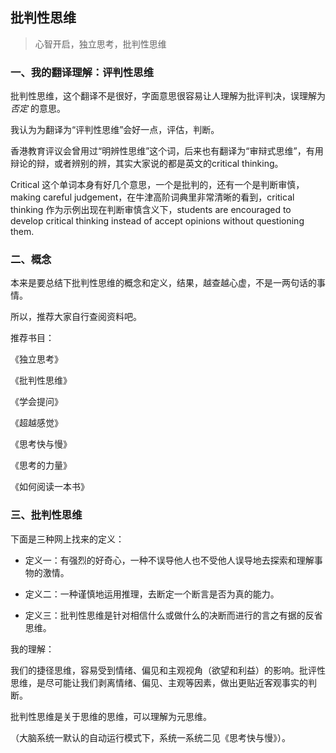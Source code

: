 ## 批判性思维

> 心智开启，独立思考，批判性思维

### 一、我的翻译理解：评判性思维

批判性思维，这个翻译不是很好，字面意思很容易让人理解为批评判决，误理解为*否定* 的意思。

我认为为翻译为“评判性思维”会好一点，评估，判断。

香港教育评议会曾用过“明辨性思维”这个词，后来也有翻译为“审辩式思维”，有用辩论的辩，或者辨别的辨，其实大家说的都是英文的critical thinking。

Critical 这个单词本身有好几个意思，一个是批判的，还有一个是判断审慎，making careful judgement，在牛津高阶词典里非常清晰的看到，critical thinking 作为示例出现在判断审慎含义下，students are encouraged to develop critical thinking instead of accept opinions without questioning them.

### 二、概念

本来是要总结下批判性思维的概念和定义，结果，越查越心虚，不是一两句话的事情。

所以，推荐大家自行查阅资料吧。

推荐书目：

《独立思考》

《批判性思维》

《学会提问》

《超越感觉》

《思考快与慢》

《思考的力量》

《如何阅读一本书》

### 三、批判性思维

下面是三种网上找来的定义：

- 定义一：有强烈的好奇心，一种不误导他人也不受他人误导地去探索和理解事物的激情。

- 定义二：一种谨慎地运用推理，去断定一个断言是否为真的能力。

- 定义三：批判性思维是针对相信什么或做什么的决断而进行的言之有据的反省思维。

我的理解：

我们的捷径思维，容易受到情绪、偏见和主观视角（欲望和利益）的影响。批评性思维，是尽可能让我们剥离情绪、偏见、主观等因素，做出更贴近客观事实的判断。

批判性思维是关于思维的思维，可以理解为元思维。

（大脑系统一默认的自动运行模式下，系统一系统二见《思考快与慢》）。



